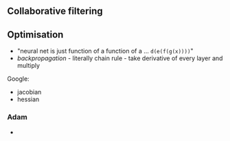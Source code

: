 ## Collaborative filtering

## Optimisation

- "neural net is just function of a function of a ... `d(e(f(g(x))))`"
- *backpropagation* - literally chain rule - take derivative of every layer and multiply

Google:
  - jacobian
  - hessian

### Adam
* 